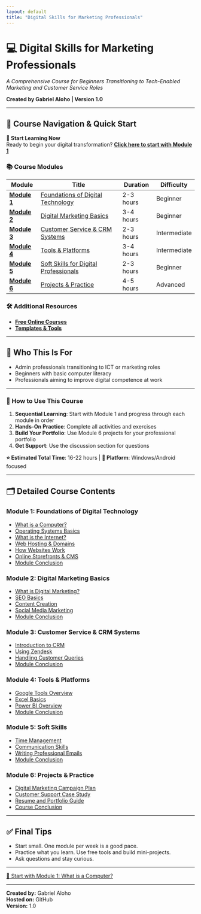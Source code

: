 ```yaml
---
layout: default
title: "Digital Skills for Marketing Professionals"
---
```


<div class="course-navigation">
<h1>💻 Digital Skills for Marketing Professionals</h1>
<p><em>A Comprehensive Course for Beginners Transitioning to Tech-Enabled Marketing and Customer Service Roles</em></p>
<p><strong>Created by Gabriel Aloho | Version 1.0</strong></p>
</div>

---

## 🧭 Course Navigation & Quick Start

<div class="lesson-progress">
<strong>🚀 Start Learning Now</strong><br>
Ready to begin your digital transformation? <strong><a href="01_foundations/">Click here to start with Module 1</a></strong>
</div>

### 📚 **Course Modules**

<table class="module-table">
<thead>
<tr>
<th>Module</th>
<th>Title</th>
<th>Duration</th>
<th>Difficulty</th>
</tr>
</thead>
<tbody>
<tr>
<td><strong><a href="01_foundations/">Module 1</a></strong></td>
<td><a href="01_foundations/">Foundations of Digital Technology</a></td>
<td>2-3 hours</td>
<td>Beginner</td>
</tr>
<tr>
<td><strong><a href="02_digital_marketing_basics/">Module 2</a></strong></td>
<td><a href="02_digital_marketing_basics/">Digital Marketing Basics</a></td>
<td>3-4 hours</td>
<td>Beginner</td>
</tr>
<tr>
<td><strong><a href="03_customer_service_and_crm/">Module 3</a></strong></td>
<td><a href="03_customer_service_and_crm/">Customer Service & CRM Systems</a></td>
<td>2-3 hours</td>
<td>Intermediate</td>
</tr>
<tr>
<td><strong><a href="04_tools_and_platforms/">Module 4</a></strong></td>
<td><a href="04_tools_and_platforms/">Tools & Platforms</a></td>
<td>3-4 hours</td>
<td>Intermediate</td>
</tr>
<tr>
<td><strong><a href="05_soft_skills/">Module 5</a></strong></td>
<td><a href="05_soft_skills/">Soft Skills for Digital Professionals</a></td>
<td>2-3 hours</td>
<td>Beginner</td>
</tr>
<tr>
<td><strong><a href="06_projects_and_practice/">Module 6</a></strong></td>
<td><a href="06_projects_and_practice/">Projects & Practice</a></td>
<td>4-5 hours</td>
<td>Advanced</td>
</tr>
</tbody>
</table>

### 🛠️ **Additional Resources**
- **[Free Online Courses](resources/recommended_courses.md)**
- **[Templates & Tools](resources/templates_and_tools.md)**

---

## 📌 Who This Is For

* Admin professionals transitioning to ICT or marketing roles  
* Beginners with basic computer literacy  
* Professionals aiming to improve digital competence at work  

---

<div class="lesson-progress">
<h3>📖 How to Use This Course</h3>
<ol>
<li><strong>Sequential Learning</strong>: Start with Module 1 and progress through each module in order</li>
<li><strong>Hands-On Practice</strong>: Complete all activities and exercises</li>
<li><strong>Build Your Portfolio</strong>: Use Module 6 projects for your professional portfolio</li>
<li><strong>Get Support</strong>: Use the discussion section for questions</li>
</ol>
<p><strong>⭐ Estimated Total Time</strong>: 16-22 hours | <strong>📱 Platform</strong>: Windows/Android focused</p>
</div>

---

## 🗂️ **Detailed Course Contents**

### **Module 1: Foundations of Digital Technology**
* [What is a Computer?](01_foundations/what_is_a_computer.md)  
* [Operating Systems Basics](01_foundations/operating_systems.md)  
* [What is the Internet?](01_foundations/what_is_the_internet.md)  
* [Web Hosting & Domains](01_foundations/web_hosting_and_domains.md)  
* [How Websites Work](01_foundations/how_websites_work.md)  
* [Online Storefronts & CMS](01_foundations/storefronts_and_cms.md)
* [Module Conclusion](01_foundations/course_conclusion.md)   

### **Module 2: Digital Marketing Basics**
* [What is Digital Marketing?](02_digital_marketing_basics/what_is_digital_marketing.md)  
* [SEO Basics](02_digital_marketing_basics/SEO_basics.md)  
* [Content Creation](02_digital_marketing_basics/content_creation.md)  
* [Social Media Marketing](02_digital_marketing_basics/social_media_marketing.md) 
* [Module Conclusion](02_digital_marketing_basics/course_conclusion.md)

### **Module 3: Customer Service & CRM Systems**
* [Introduction to CRM](03_customer_service_and_crm/intro_to_crm.md)  
* [Using Zendesk](03_customer_service_and_crm/using_zendesk.md)  
* [Handling Customer Queries](03_customer_service_and_crm/handling_customer_queries.md)  
* [Module Conclusion](03_customer_service_and_crm/course_conclusion.md)

### **Module 4: Tools & Platforms**
* [Google Tools Overview](04_tools_and_platforms/intro_to_google_tools.md)  
* [Excel Basics](04_tools_and_platforms/basics_of_excel.md)  
* [Power BI Overview](04_tools_and_platforms/overview_of_powerbi.md)  
* [Module Conclusion](04_tools_and_platforms/course_conclusion.md)

### **Module 5: Soft Skills**
* [Time Management](05_soft_skills/time_management.md)  
* [Communication Skills](05_soft_skills/communication_skills.md)  
* [Writing Professional Emails](05_soft_skills/writing_professional_emails.md)
* [Module Conclusion](05_soft_skills/course_conclusion.md)

### **Module 6: Projects & Practice**
* [Digital Marketing Campaign Plan](06_projects_and_practice/digital_marketing_campaign_plan.md)  
* [Customer Support Case Study](06_projects_and_practice/customer_support_case_study.md)  
* [Resume and Portfolio Guide](06_projects_and_practice/resume_and_portfolio_guide.md)
* [Course Conclusion](06_projects_and_practice/course_conclusion.md)

---

<div class="lesson-progress">
<h2>✅ Final Tips</h2>
<ul>
<li>Start small. One module per week is a good pace.</li>
<li>Practice what you learn. Use free tools and build mini-projects.</li>
<li>Ask questions and stay curious.</li>
</ul>
</div>

---

<div class="lesson-nav">
<div></div>
<a href="01_foundations/what_is_a_computer.md">🚀 Start with Module 1: What is a Computer?</a>
</div>

---

**Created by:** Gabriel Aloho  
**Hosted on:** GitHub  
**Version:** 1.0
